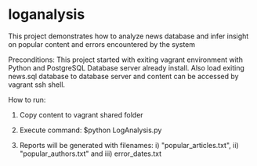 # loganalysis
This project demonstrates how to analyze news database and infer insight on
popular content and errors encountered by the system


Preconditions:
This project started with exiting vagrant environment with Python and
PostgreSQL Database server already install. Also load exiting news.sql database
to database server and content can be accessed by vagrant ssh shell.

How to run:
1. Copy content to vagrant shared folder

2. Execute command:
$python LogAnalysis.py

3. Reports will be generated with filenames:
i) "popular_articles.txt",
ii) "popular_authors.txt" and
iii) error_dates.txt
